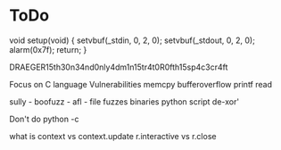 # ToDo
void setup(void)
{
    setvbuf(_stdin, 0, 2, 0);
    setvbuf(_stdout, 0, 2, 0);
    alarm(0x7f);
    return;
}


DRAEGER15th30n34nd0nly4dm1n15tr4t0R0fth15sp4c3cr4ft 


Focus on C language Vulnerabilities
memcpy
bufferoverflow
printf
read

sully -
boofuzz -
afl - file fuzzes binaries 
python script de-xor'

Don't do python -c 

what is
context vs context.update
r.interactive vs r.close

#